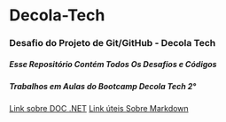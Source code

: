 # Decola-Tech
### Desafio do Projeto de Git/GitHub - Decola Tech
##### Esse Repositório Contém Todos Os Desafios e Códigos 
##### Trabalhos em Aulas do Bootcamp Decola Tech 2°

[Link sobre DOC .NET](https://docs.microsoft.com/pt-br/dotnet/api/system?view=net-6.0)
[Link úteis Sobre Markdown](https://www.markdownguide.org/)
